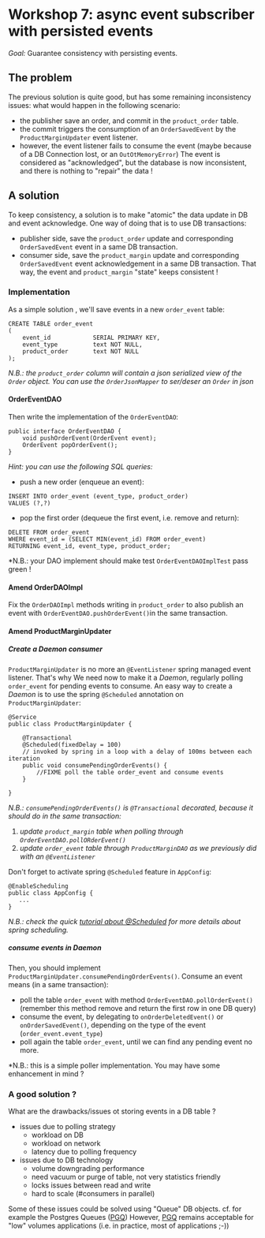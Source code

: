 # Workshop 7: async event subscriber with persisted events

_Goal:_ 
Guarantee consistency with persisting events.


## The problem

The previous solution is quite good, but has some remaining inconsistency issues: 
what would happen in the following scenario:
* the publisher save an order, and commit in the `product_order` table.
* the commit triggers the consumption of an `OrderSavedEvent` by the `ProductMarginUpdater` event listener.
* however, the event listener fails to consume the event (maybe because of a DB Connection lost, or an `OutOtMemoryError`)
The event is considered as "acknowledged", but the database is now inconsistent, and there is nothing to "repair" the data !

## A solution
To keep consistency, a solution is to make "atomic" the data update in DB and event acknowledge. 
One way of doing that is to use DB transactions:
* publisher side, save the `product_order` update and corresponding `OrderSavedEvent` event in a same DB transaction.
* consumer side, save the `product_margin` update and  corresponding `OrderSavedEvent` event acknowledgement in a same DB transaction.
That way, the event and `product_margin` "state" keeps consistent ! 

### Implementation

As a simple solution , we'll save events in a new `order_event` table:
```
CREATE TABLE order_event
(
    event_id            SERIAL PRIMARY KEY,
    event_type          text NOT NULL,
    product_order       text NOT NULL
);
```
*N.B.: the `product_order` column will contain a json serialized view of the `Order` object. You can use the `OrderJsonMapper` to ser/deser an `Order` in json*

#### OrderEventDAO

Then write the implementation of the `OrderEventDAO`:
```
public interface OrderEventDAO {
    void pushOrderEvent(OrderEvent event);
    OrderEvent popOrderEvent();
}
```
*Hint: you can use the following SQL queries:*
* push a new order (enqueue an event):
```
INSERT INTO order_event (event_type, product_order)
VALUES (?,?)
```
* pop the first order (dequeue the first event, i.e. remove and return):
```
DELETE FROM order_event
WHERE event_id = (SELECT MIN(event_id) FROM order_event)
RETURNING event_id, event_type, product_order;
```
*N.B.: your DAO implement should make test `OrderEventDAOImplTest` pass green !

#### Amend OrderDAOImpl
Fix the `OrderDAOImpl` methods writing in `product_order` to also publish an event with `OrderEventDAO.pushOrderEvent()`in the same transaction.

#### Amend ProductMarginUpdater
##### Create a Daemon consumer 
`ProductMarginUpdater` is no more an `@EventListener` spring managed event listener. That's why We need now to make it a *Daemon*, regularly polling `order_event` for pending events to consume.
An easy way to create a *Daemon* is to use the spring `@Scheduled` annotation on `ProductMarginUpdater`:
```
@Service
public class ProductMarginUpdater {
    
    @Transactional
    @Scheduled(fixedDelay = 100)
    // invoked by spring in a loop with a delay of 100ms between each iteration
    public void consumePendingOrderEvents() {
        //FIXME poll the table order_event and consume events
    }
        
}
```
*N.B.: `consumePendingOrderEvents()` is `@Transactional` decorated, because it should do in the same transaction:*
1. *update `product_margin` table when polling through `OrderEventDAO.pollORderEvent()`*
2. *update `order_event` table through `ProductMarginDAO` as we previously did with an `@EventListener`*

Don't forget to activate spring `@Scheduled` feature in `AppConfig`:
```
@EnableScheduling
public class AppConfig {
   ...
}
```

*N.B.: check the quick [tutorial about @Scheduled](https://www.baeldung.com/spring-scheduled-tasks) for more details about spring scheduling.*
 
 ##### consume events in Daemon
Then, you should implement `ProductMarginUpdater.consumePendingOrderEvents()`. Consume an event means (in a same transaction): 
* poll the table `order_event` with method `OrderEventDAO.pollOrderEvent()` (remember this method remove and return the first row in one DB query)
* consume the event, by delegating to `onOrderDeletedEvent()` or `onOrderSavedEvent()`, depending on the type of the event (`order_event.event_type`) 
* poll again the table `order_event`, until we can find any pending event no more.

*N.B.: this is a simple poller implementation. You may have some enhancement in mind ? 

### A good solution ?

What are the drawbacks/issues ot storing events in a DB table ? 
* issues due to polling strategy
  - workload on DB
  - workload on network
  - latency due to polling frequency
* issues due to DB technology
  - volume downgrading performance
  - need vacuum or purge of table, not very statistics friendly
  - locks issues between read and write
  - hard to scale (#consumers in parallel)
 
Some of these issues could be solved using "Queue" DB objects. cf. for example the Postgres Queues ([PGQ](https://wiki.postgresql.org/wiki/PGQ_Tutorial))
However, [PGQ](https://wiki.postgresql.org/wiki/PGQ_Tutorial) remains acceptable for "low" volumes applications (i.e. in practice, most of applications ;-))